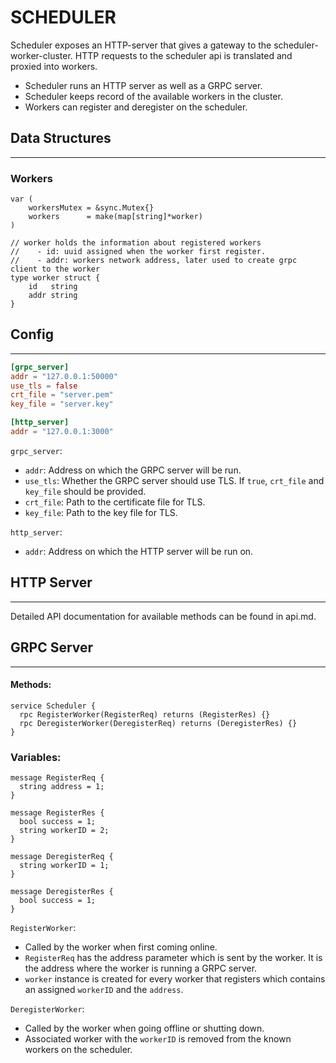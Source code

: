 # SCHEDULER

Scheduler exposes an HTTP-server that gives a gateway to the scheduler-worker-cluster. HTTP requests to the scheduler api is translated and proxied into workers.

- Scheduler runs an HTTP server as well as a GRPC server.
- Scheduler keeps record of the available workers in the cluster.
- Workers can register and deregister on the scheduler.


## Data Structures
---

### Workers

```golang
var (
	workersMutex = &sync.Mutex{}
	workers      = make(map[string]*worker)
)

// worker holds the information about registered workers
//    - id: uuid assigned when the worker first register.
//    - addr: workers network address, later used to create grpc client to the worker
type worker struct {
	id   string
	addr string
}
```

## Config
---

```toml
[grpc_server]
addr = "127.0.0.1:50000"
use_tls = false
crt_file = "server.pem"
key_file = "server.key"

[http_server]
addr = "127.0.0.1:3000"
```

`grpc_server`:
  - `addr`: Address on which the GRPC server will be run.
  - `use_tls`: Whether the GRPC server should use TLS. If `true`, `crt_file` and `key_file` should be provided.
  - `crt_file`: Path to the certificate file for TLS.
  - `key_file`: Path to the key file for TLS.

`http_server`:
  - `addr`: Address on which the HTTP server will be run on.
  


## HTTP Server
---

Detailed API documentation for available methods can be found in api.md.


## GRPC Server
---

#### Methods:
```
service Scheduler {
  rpc RegisterWorker(RegisterReq) returns (RegisterRes) {}
  rpc DeregisterWorker(DeregisterReq) returns (DeregisterRes) {}
}
```

### Variables:
```
message RegisterReq {
  string address = 1;
}

message RegisterRes {
  bool success = 1;
  string workerID = 2;
}

message DeregisterReq {
  string workerID = 1;
}

message DeregisterRes {
  bool success = 1;
}
```

`RegisterWorker`:
- Called by the worker when first coming online. 
- `RegisterReq` has the address parameter which is sent by the worker. It is the address where the worker is running a GRPC server.
- `worker` instance is created for every worker that registers which contains an assigned `workerID` and the `address`.

`DeregisterWorker`:
- Called by the worker when going offline or shutting down.
- Associated worker with the `workerID` is removed from the known workers on the scheduler.

